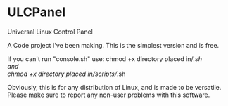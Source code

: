 # ULCPanel
Universal Linux Control Panel


A Code project I've been making.
This is the simplest version and is free.

If you can't run "console.sh" use:
chmod +x directory placed in/*.sh  
and   
chmod +x directory placed in/scripts/*.sh   
  
  
Obviously, this is for any distribution of Linux, and is made to be versatile.
Please make sure to report any non-user problems with this software.
